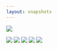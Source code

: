 ```yaml
---
layout: snapshots
---
```


![](\assets\img\bishanpark.jpg)

![](\assets\img\c2c.jpg)
![](\assets\img\c2c1.jpg)
![](\assets\img\c2c2.jpg)
![](\assets\img\c2c3.jpg)
![](\assets\img\c2c4.jpg)
